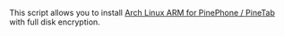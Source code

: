 This script allows you to install [Arch Linux ARM for PinePhone / PineTab](https://github.com/dreemurrs-embedded/Pine64-Arch) with full disk encryption.
